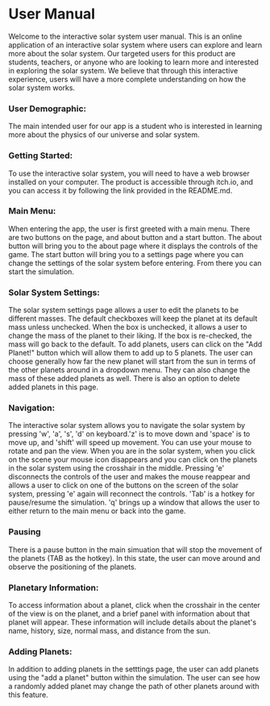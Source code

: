 # User Manual

Welcome to the interactive solar system user manual. This is an online application of an interactive solar system where users can explore and learn more about the solar system. Our targeted users for this product are students, teachers, or anyone who are looking to learn more and interested in exploring the solar system. We believe that through this interactive experience, users will have a more complete understanding on how the solar system works.

### User Demographic:
The main intended user for our app is a student who is interested in learning more about the physics of our universe and solar system.

### Getting Started:
To use the interactive solar system, you will need to have a web browser installed on your computer. The product is accessible through itch.io, and you can access it by following the link provided in the README.md.

### Main Menu:
When entering the app, the user is first greeted with a main menu. There are two buttons on the page, and about button and a start button. The about button will bring you to the about page where it displays the controls of the game. The start button will bring you to a settings page where you can change the settings of the solar system before entering. From there you can start the simulation.

### Solar System Settings:
The solar system settings page allows a user to edit the planets to be different masses. The default checkboxes will keep the planet at its default mass unless unchecked. When the box is unchecked, it allows a user to change the mass of the planet to their liking. If the box is re-checked, the mass will go back to the default. To add planets, users can click on the "Add Planet!" button which will allow them to add up to 5 planets. The user can choose generally how far the new planet will start from the sun in terms of the other planets around in a dropdown menu. They can also change the mass of these added planets as well. There is also an option to delete added planets in this page. 

### Navigation:
The interactive solar system allows you to navigate the solar system by pressing 'w', 'a', 's', 'd' on keyboard.'z' is to move down and 'space' is to move up, and 'shift' will speed up movement. You can use your mouse to rotate and pan the view. When you are in the solar system, when you click on the scene your mouse icon disappears and you can click on the planets in the solar system using the crosshair in the middle. Pressing 'e' disconnects the controls of the user and makes the mouse reappear and allows a user to click on one of the buttons on the screen of the solar system, pressing 'e' again will reconnect the controls. 'Tab' is a hotkey for pause/resume the simulation. 'q' brings up a window that allows the user to either return to the main menu or back into the game.

### Pausing
There is a pause button in the main simuation that will stop the movement of the planets (TAB as the hotkey). In this state, the user can move around and observe the positioning of the planets.

### Planetary Information:
To access information about a planet, click when the crosshair in the center of the view is on the planet, and a brief panel with information about that planet will appear. These information will include details about the planet's name, history, size, normal mass, and distance from the sun.

### Adding Planets:
In addition to adding planets in the setttings page, the user can add planets using the "add a planet" button within the simulation. The user can see how a randomly added planet may change the path of other planets around with this feature. 
